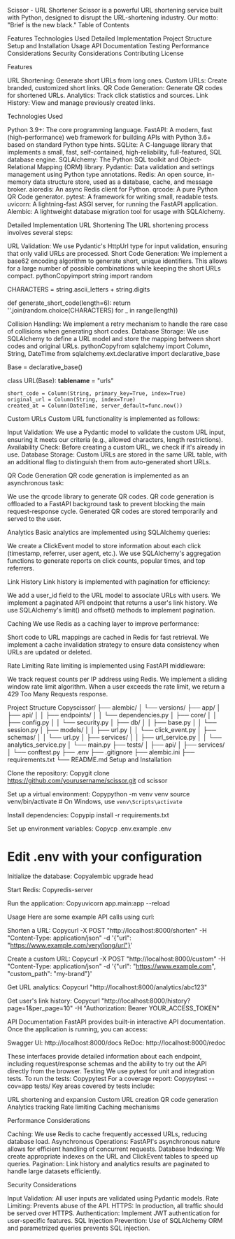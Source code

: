 Scissor - URL Shortener
Scissor is a powerful URL shortening service built with Python, designed to disrupt the URL-shortening industry. Our motto: "Brief is the new black."
Table of Contents

Features
Technologies Used
Detailed Implementation
Project Structure
Setup and Installation
Usage
API Documentation
Testing
Performance Considerations
Security Considerations
Contributing
License

Features

URL Shortening: Generate short URLs from long ones.
Custom URLs: Create branded, customized short links.
QR Code Generation: Generate QR codes for shortened URLs.
Analytics: Track click statistics and sources.
Link History: View and manage previously created links.

Technologies Used

Python 3.9+: The core programming language.
FastAPI: A modern, fast (high-performance) web framework for building APIs with Python 3.6+ based on standard Python type hints.
SQLite: A C-language library that implements a small, fast, self-contained, high-reliability, full-featured, SQL database engine.
SQLAlchemy: The Python SQL toolkit and Object-Relational Mapping (ORM) library.
Pydantic: Data validation and settings management using Python type annotations.
Redis: An open source, in-memory data structure store, used as a database, cache, and message broker.
aioredis: An async Redis client for Python.
qrcode: A pure Python QR Code generator.
pytest: A framework for writing small, readable tests.
uvicorn: A lightning-fast ASGI server, for running the FastAPI application.
Alembic: A lightweight database migration tool for usage with SQLAlchemy.

Detailed Implementation
URL Shortening
The URL shortening process involves several steps:

URL Validation: We use Pydantic's HttpUrl type for input validation, ensuring that only valid URLs are processed.
Short Code Generation: We implement a base62 encoding algorithm to generate short, unique identifiers. This allows for a large number of possible combinations while keeping the short URLs compact.
pythonCopyimport string
import random

CHARACTERS = string.ascii_letters + string.digits

def generate_short_code(length=6):
    return ''.join(random.choice(CHARACTERS) for _ in range(length))

Collision Handling: We implement a retry mechanism to handle the rare case of collisions when generating short codes.
Database Storage: We use SQLAlchemy to define a URL model and store the mapping between short codes and original URLs.
pythonCopyfrom sqlalchemy import Column, String, DateTime
from sqlalchemy.ext.declarative import declarative_base

Base = declarative_base()

class URL(Base):
    __tablename__ = "urls"

    short_code = Column(String, primary_key=True, index=True)
    original_url = Column(String, index=True)
    created_at = Column(DateTime, server_default=func.now())


Custom URLs
Custom URL functionality is implemented as follows:

Input Validation: We use a Pydantic model to validate the custom URL input, ensuring it meets our criteria (e.g., allowed characters, length restrictions).
Availability Check: Before creating a custom URL, we check if it's already in use.
Database Storage: Custom URLs are stored in the same URL table, with an additional flag to distinguish them from auto-generated short URLs.

QR Code Generation
QR code generation is implemented as an asynchronous task:

We use the qrcode library to generate QR codes.
QR code generation is offloaded to a FastAPI background task to prevent blocking the main request-response cycle.
Generated QR codes are stored temporarily and served to the user.

Analytics
Basic analytics are implemented using SQLAlchemy queries:

We create a ClickEvent model to store information about each click (timestamp, referrer, user agent, etc.).
We use SQLAlchemy's aggregation functions to generate reports on click counts, popular times, and top referrers.

Link History
Link history is implemented with pagination for efficiency:

We add a user_id field to the URL model to associate URLs with users.
We implement a paginated API endpoint that returns a user's link history.
We use SQLAlchemy's limit() and offset() methods to implement pagination.

Caching
We use Redis as a caching layer to improve performance:

Short code to URL mappings are cached in Redis for fast retrieval.
We implement a cache invalidation strategy to ensure data consistency when URLs are updated or deleted.

Rate Limiting
Rate limiting is implemented using FastAPI middleware:

We track request counts per IP address using Redis.
We implement a sliding window rate limit algorithm.
When a user exceeds the rate limit, we return a 429 Too Many Requests response.

Project Structure
Copyscissor/
├── alembic/
│   └── versions/
├── app/
│   ├── api/
│   │   ├── endpoints/
│   │   └── dependencies.py
│   ├── core/
│   │   ├── config.py
│   │   └── security.py
│   ├── db/
│   │   ├── base.py
│   │   └── session.py
│   ├── models/
│   │   ├── url.py
│   │   └── click_event.py
│   ├── schemas/
│   │   └── url.py
│   ├── services/
│   │   ├── url_service.py
│   │   └── analytics_service.py
│   └── main.py
├── tests/
│   ├── api/
│   ├── services/
│   └── conftest.py
├── .env
├── .gitignore
├── alembic.ini
├── requirements.txt
└── README.md
Setup and Installation

Clone the repository:
Copygit clone https://github.com/yourusername/scissor.git
cd scissor

Set up a virtual environment:
Copypython -m venv venv
source venv/bin/activate  # On Windows, use `venv\Scripts\activate`

Install dependencies:
Copypip install -r requirements.txt

Set up environment variables:
Copycp .env.example .env
# Edit .env with your configuration

Initialize the database:
Copyalembic upgrade head

Start Redis:
Copyredis-server

Run the application:
Copyuvicorn app.main:app --reload


Usage
Here are some example API calls using curl:

Shorten a URL:
Copycurl -X POST "http://localhost:8000/shorten" -H "Content-Type: application/json" -d '{"url": "https://www.example.com/very/long/url"}'

Create a custom URL:
Copycurl -X POST "http://localhost:8000/custom" -H "Content-Type: application/json" -d '{"url": "https://www.example.com", "custom_path": "my-brand"}'

Get URL analytics:
Copycurl "http://localhost:8000/analytics/abc123"

Get user's link history:
Copycurl "http://localhost:8000/history?page=1&per_page=10" -H "Authorization: Bearer YOUR_ACCESS_TOKEN"


API Documentation
FastAPI provides built-in interactive API documentation. Once the application is running, you can access:

Swagger UI: http://localhost:8000/docs
ReDoc: http://localhost:8000/redoc

These interfaces provide detailed information about each endpoint, including request/response schemas and the ability to try out the API directly from the browser.
Testing
We use pytest for unit and integration tests. To run the tests:
Copypytest
For a coverage report:
Copypytest --cov=app tests/
Key areas covered by tests include:

URL shortening and expansion
Custom URL creation
QR code generation
Analytics tracking
Rate limiting
Caching mechanisms

Performance Considerations

Caching: We use Redis to cache frequently accessed URLs, reducing database load.
Asynchronous Operations: FastAPI's asynchronous nature allows for efficient handling of concurrent requests.
Database Indexing: We create appropriate indexes on the URL and ClickEvent tables to speed up queries.
Pagination: Link history and analytics results are paginated to handle large datasets efficiently.

Security Considerations

Input Validation: All user inputs are validated using Pydantic models.
Rate Limiting: Prevents abuse of the API.
HTTPS: In production, all traffic should be served over HTTPS.
Authentication: Implement JWT authentication for user-specific features.
SQL Injection Prevention: Use of SQLAlchemy ORM and parametrized queries prevents SQL injection.
